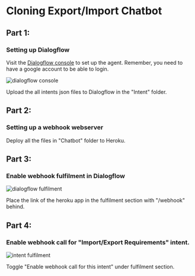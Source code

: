 # Cloning Export/Import Chatbot

## Part 1: 

### Setting up Dialogflow

Visit the [Dialogflow console](https://dialogflow.cloud.google.com/) to set up the agent. Remember, you need to have a google account to be able to login.

![dialogflow console](https://cloud-9x2pb85rb.vercel.app/screenshot7.png)

Upload the all intents json files to Dialogflow in the "Intent" folder.

## Part 2: 

### Setting up a webhook webserver

Deploy all the files in "Chatbot" folder to Heroku.

## Part 3: 

### Enable webhook fulfilment in Dialogflow

![dialogflow fulfilment](https://user-images.githubusercontent.com/67573677/127658627-deeca14c-9bec-4c69-84bc-643a087ba01c.png)

Place the link of the heroku app in the fulfilment section with "/webhook" behind.

## Part 4: 

### Enable webhook call for "Import/Export Requirements" intent.

![intent fulfilment](https://user-images.githubusercontent.com/67573677/127658554-978dc477-ebf6-4dec-bbff-ebaacf5866d7.png)

Toggle "Enable webhook call for this intent" under fulfilment section.

